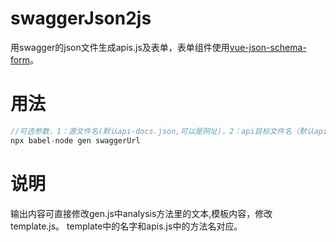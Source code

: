 # swaggerJson2js
用swagger的json文件生成apis.js及表单，表单组件使用[vue-json-schema-form](https://vue-json-schema-form.lljj.me/zh/guide)。


# 用法

```javascript
//可选参数，1：源文件名(默认api-docs.json,可以是网址)，2：api目标文件名（默认apis.js)
npx babel-node gen swaggerUrl
```

# 说明

输出内容可直接修改gen.js中analysis方法里的文本,模板内容，修改template.js。
template中的名字和apis.js中的方法名对应。

